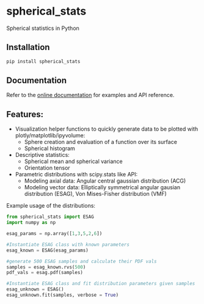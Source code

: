 # spherical_stats
Spherical statistics in Python

## Installation
```bash
pip install spherical_stats
```
## Documentation

Refer to the [online documentation](https://spherical-stats.readthedocs.io/en/latest/index.html) for examples and API reference.

## Features:

* Visualization helper functions to quickly generate data to be plotted with plotly/matplotlib/ipyvolume: 
    * Sphere creation and evaluation of a function over its surface
    * Spherical histogram
* Descriptive statistics: 
    * Spherical mean and spherical variance
    * Orientation tensor
* Parametric distributions with scipy.stats like API:
    * Modeling axial data: Angular central gaussian distribution (ACG)
    * Modeling vector data: Elliptically symmetrical angular gausian distribution (ESAG), Von Mises-Fisher distribution (VMF)

Example usage of the distributions:

```python
from spherical_stats import ESAG
import numpy as np

esag_params = np.array([1,3,5,2,6])

#Instantiate ESAG class with known parameters
esag_known = ESAG(esag_params)

#generate 500 ESAG samples and calculate their PDF vals
samples = esag_known.rvs(500)
pdf_vals = esag.pdf(samples)

#Instantiate ESAG class and fit distribution parameters given samples
esag_unknown = ESAG()
esag_unknown.fit(samples, verbose = True)
```